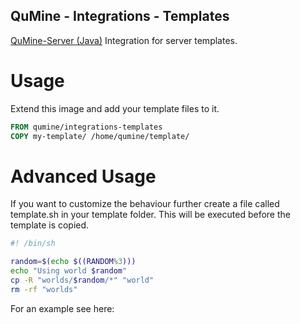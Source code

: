QuMine - Integrations - Templates
---

[QuMine-Server (Java)](https://github.com/qumine/qumine-server-java) Integration for server templates.

# Usage

Extend this image and add your template files to it.

```Dockerfile
FROM qumine/integrations-templates
COPY my-template/ /home/qumine/template/
```
# Advanced Usage

If you want to customize the behaviour further create a file called template.sh in your template folder. This will be executed before the template is copied.

```sh
#! /bin/sh

random=$(echo $((RANDOM%3)))
echo "Using world $random"
cp -R "worlds/$random/*" "world"
rm -rf "worlds"
```

For an example see here: 
